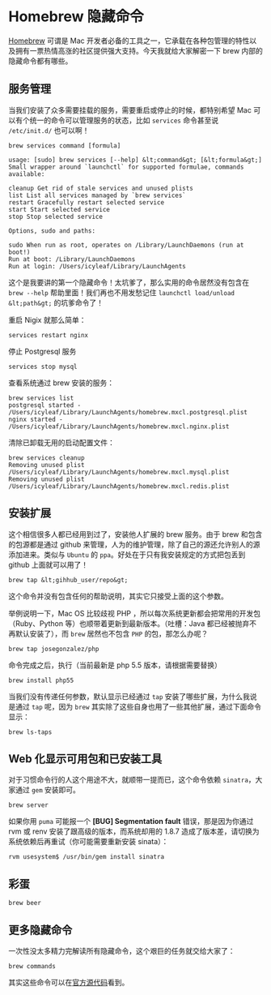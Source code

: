 # Homebrew 隐藏命令
[Homebrew](http://brew.sh/) 可谓是 Mac 开发者必备的工具之一，它承载在各种包管理的特性以及拥有一票热情高涨的社区提供强大支持。今天我就给大家解密一下 brew 内部的隐藏命令都有哪些。

## 服务管理

当我们安装了众多需要挂载的服务，需要重启或停止的时候，都特别希望 Mac 可以有个统一的命令可以管理服务的状态，比如 `services` 命令甚至说 `/etc/init.d/` 也可以啊！

```
brew services command [formula]

usage: [sudo] brew services [--help] &lt;command&gt; [&lt;formula&gt;]
Small wrapper around `launchctl` for supported formulae, commands available:

cleanup Get rid of stale services and unused plists
list List all services managed by `brew services`
restart Gracefully restart selected service
start Start selected service
stop Stop selected service

Options, sudo and paths:

sudo When run as root, operates on /Library/LaunchDaemons (run at boot!)
Run at boot: /Library/LaunchDaemons
Run at login: /Users/icyleaf/Library/LaunchAgents
```


这个是我要讲的第一个隐藏命令！太坑爹了，那么实用的命令居然没有包含在 `brew --help` 帮助里面！我们再也不用发愁记住 `launchctl load/unload &lt;path&gt;` 的坑爹命令了！

重启 Nigix 就那么简单：

```
services restart nginx
```


停止 Postgresql 服务

```
services stop mysql
```


查看系统通过 brew 安装的服务：

```
brew services list
postgresql started - /Users/icyleaf/Library/LaunchAgents/homebrew.mxcl.postgresql.plist
nginx started - /Users/icyleaf/Library/LaunchAgents/homebrew.mxcl.nginx.plist
```


清除已卸载无用的启动配置文件：

```
brew services cleanup
Removing unused plist /Users/icyleaf/Library/LaunchAgents/homebrew.mxcl.mysql.plist
Removing unused plist /Users/icyleaf/Library/LaunchAgents/homebrew.mxcl.redis.plist

```


## 安装扩展

这个相信很多人都已经用到过了，安装他人扩展的 brew 服务。由于 brew 和包含的包源都是通过 github 来管理，人为的维护管理，除了自己的源还允许别人的源添加进来。类似与 `Ubuntu` 的 `ppa`。好处在于只有我安装规定的方式把包丢到 github 上面就可以用了！

```
brew tap &lt;gihhub_user/repo&gt;

```


这个命令并没有包含任何的帮助说明，其实它只接受上面的这个参数。

举例说明一下，Mac OS 比较歧视 PHP ，所以每次系统更新都会把常用的开发包（Ruby、Python 等）也顺带着更新到最新版本。（吐槽：Java 都已经被抛弃不再默认安装了），而 `brew` 居然也不包含 `PHP` 的包，那怎么办呢？

```
brew tap josegonzalez/php
```


命令完成之后，执行（当前最新是 php 5.5 版本，请根据需要替换）

```
brew install php55

```


当我们没有传递任何参数，默认显示已经通过 `tap` 安装了哪些扩展，为什么我说是通过 `tap` 呢，因为 `brew` 其实除了这些自身也用了一些其他扩展，通过下面命令显示：

```
brew ls-taps
```


## Web 化显示可用包和已安装工具

对于习惯命令行的人这个用途不大，就顺带一提而已，这个命令依赖 `sinatra`，大家通过 `gem` 安装即可。

```
brew server
```
如果你用 `puma` 可能报一个 **[BUG] Segmentation fault** 错误，那是因为你通过 rvm 或 renv 安装了跟高级的版本，而系统却用的 1.8.7 造成了版本差，请切换为系统依赖后再重试（你可能需要重新安装 sinata）：

```
rvm usesystem$ /usr/bin/gem install sinatra
```
## 彩蛋

```
brew beer
```

## 更多隐藏命令

一次性没太多精力完解读所有隐藏命令，这个艰巨的任务就交给大家了：

```
brew commands
```

其实这些命令可以在[官方源代码](https://github.com/Homebrew/homebrew/tree/master/Library/Contributions/cmd)看到。



